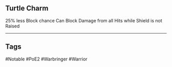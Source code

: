 ## Turtle Charm
25% less Block chance
Can Block Damage from all Hits while Shield is not Raised

---
## Tags
#Notable
#PoE2
#Warbringer
#Warrior
